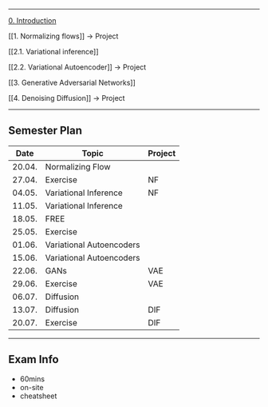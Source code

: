 ----

[0. Introduction](0.%20Introduction.md)

[[1. Normalizing flows]]
→ Project

[[2.1. Variational inference]]

[[2.2. Variational Autoencoder]]
→ Project

[[3. Generative Adversarial Networks]]

[[4. Denoising Diffusion]]
→ Project

----

## Semester Plan

| Date   | Topic                    | Project |
| ------ | ------------------------ | ------- |
| 20.04. | Normalizing Flow         |         |
| 27.04. | Exercise                 | NF        | 
| 04.05. | Variational Inference    | NF        |    
| 11.05. | Variational Inference    |         |    
| 18.05. | FREE                     |         |  
| 25.05. | Exercise                 |         |   
| 01.06. | Variational Autoencoders |         |   
| 15.06. | Variational Autoencoders |         |  
| 22.06. | GANs                     | VAE        |  
| 29.06. | Exercise                 | VAE        |   
| 06.07. | Diffusion                |         |   
| 13.07. | Diffusion                | DIF        |   
| 20.07. | Exercise                 | DIF        |   


----

## Exam Info

- 60mins
- on-site
- cheatsheet